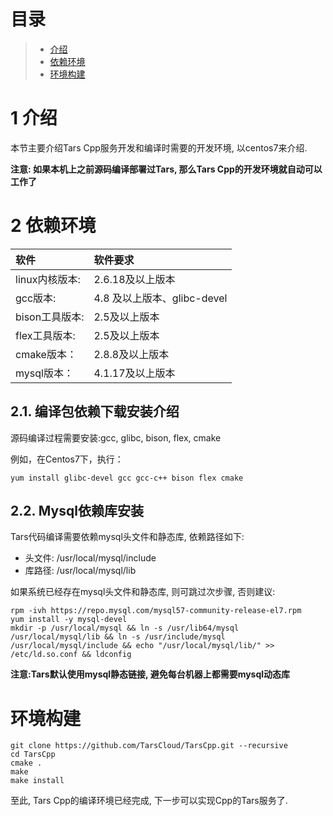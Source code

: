 # 目录
> * [介绍](#chapter-1)
> * [依赖环境](#chapter-2)
> * [环境构建](#chapter-3)

# 1 <a id="chapter-1"></a>介绍

本节主要介绍Tars Cpp服务开发和编译时需要的开发环境, 以centos7来介绍.

**注意: 如果本机上之前源码编译部署过Tars, 那么Tars Cpp的开发环境就自动可以工作了**

# 2 <a id="chapter-1"></a>依赖环境

| 软件 | 软件要求 |
| :--- | :--- |
| linux内核版本: | 2.6.18及以上版本 |
| gcc版本: | 4.8 及以上版本、glibc-devel |
| bison工具版本: | 2.5及以上版本 |
| flex工具版本: | 2.5及以上版本 |
| cmake版本： | 2.8.8及以上版本 |
| mysql版本： | 4.1.17及以上版本 |


## 2.1. 编译包依赖下载安装介绍

源码编译过程需要安装:gcc, glibc, bison, flex, cmake

例如，在Centos7下，执行：
```
yum install glibc-devel gcc gcc-c++ bison flex cmake
```

## 2.2. Mysql依赖库安装

Tars代码编译需要依赖mysql头文件和静态库, 依赖路径如下:

- 头文件: /usr/local/mysql/include
- 库路径: /usr/local/mysql/lib

如果系统已经存在mysql头文件和静态库, 则可跳过次步骤, 否则建议: 

```
rpm -ivh https://repo.mysql.com/mysql57-community-release-el7.rpm
yum install -y mysql-devel 
mkdir -p /usr/local/mysql && ln -s /usr/lib64/mysql /usr/local/mysql/lib && ln -s /usr/include/mysql /usr/local/mysql/include && echo "/usr/local/mysql/lib/" >> /etc/ld.so.conf && ldconfig 
```

**注意:Tars默认使用mysql静态链接, 避免每台机器上都需要mysql动态库**

# <a id="chapter-1"></a>环境构建

```text
git clone https://github.com/TarsCloud/TarsCpp.git --recursive
cd TarsCpp
cmake .
make
make install
```

至此, Tars Cpp的编译环境已经完成, 下一步可以实现Cpp的Tars服务了.